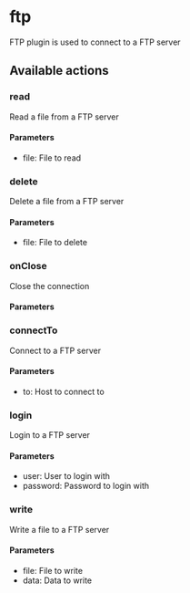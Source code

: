 # ftp
FTP plugin is used to connect to a FTP server
## Available actions
### read
Read a file from a FTP server
#### Parameters
- file: File to read
### delete
Delete a file from a FTP server
#### Parameters
- file: File to delete
### onClose
Close the connection
#### Parameters
### connectTo
Connect to a FTP server
#### Parameters
- to: Host to connect to
### login
Login to a FTP server
#### Parameters
- user: User to login with
- password: Password to login with
### write
Write a file to a FTP server
#### Parameters
- file: File to write
- data: Data to write

